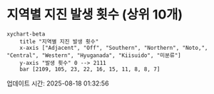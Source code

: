 # 지역별 지진 발생 횟수 (상위 10개)

```mermaid
xychart-beta
    title "지역별 지진 발생 횟수"
    x-axis ["Adjacent", "Off", "Southern", "Northern", "Noto,", "Central", "Western", "Hyuganada", "Kiisuido", "미분류"]
    y-axis "발생 횟수" 0 --> 2111
    bar [2109, 105, 23, 22, 16, 15, 11, 8, 8, 7]
```

업데이트 시간: 2025-08-18 01:32:56
